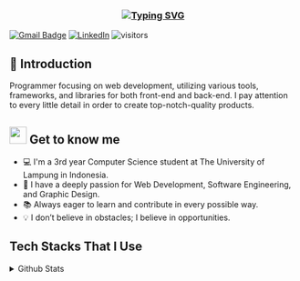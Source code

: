 <!-- Heading -->
<h3 align="center">
     <a href="https://git.io/typing-svg"><img src="https://readme-typing-svg.demolab.com?font=Poppins+Bold&size=18&pause=1000&color=F7F7F7&background=15151500&center=true&width=435&height=45&lines=Hello+World!+I'm+Raihan+Rifandi;Welcome+to+my+Github+Profile" alt="Typing SVG" /></a>
</h3>

[![Gmail Badge](https://img.shields.io/badge/-raihanrifandi73@gmail.com-c14438?style=flat-square&logo=Gmail&logoColor=white&link=mailto:raihanrifandi73@gmail.com)](mailto:raihanrifandi73@gmail.com)
[![LinkedIn](https://img.shields.io/badge/LinkedIn-raihanrifandi-informational?style=flat-square&logo=linkedin&logoColor=white)](https://www.linkedin.com/in/raihan-rifandi-a3bb82280/)
![visitors](https://visitor-badge.laobi.icu/badge?page_id=raihanrifandi.raihanrifandi)

<!-- Body -->
## 📌 Introduction
Programmer focusing on web development, utilizing various tools, frameworks, and libraries for both front-end and back-end. I pay attention to every little detail in order to create top-notch-quality products. 

## <img src = "https://raw.githubusercontent.com/MartinHeinz/MartinHeinz/master/wave.gif" width = 30px> Get to know me
- 💻 I'm a 3rd year Computer Science student at The University of Lampung in Indonesia.  
- 🌟 I have a deeply passion for Web Development, Software Engineering, and Graphic Design.  
- 📚 Always eager to learn and contribute in every possible way.  
- 💡 I don’t believe in obstacles; I believe in opportunities.

## Tech Stacks That I Use

<details>
<summary>Github Stats</summary>
<img align="center" src="https://github-readme-stats.vercel.app/api?username=raihanrifandi&include_all_commits=true&count_private=true&show_icons=true&line_height=20&title_color=7A7ADB&icon_color=2234AE&text_color=D3D3D3&bg_color=0,000000,130F40" alt="raihanrifandi's Github Stats">
</details>
